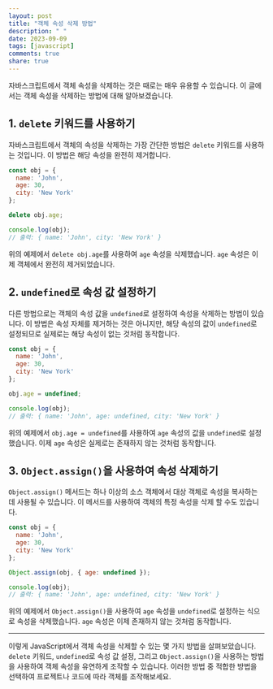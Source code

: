 ```yaml
---
layout: post
title: "객체 속성 삭제 방법"
description: " "
date: 2023-09-09
tags: [javascript]
comments: true
share: true
---
```


자바스크립트에서 객체 속성을 삭제하는 것은 때로는 매우 유용할 수 있습니다. 이 글에서는 객체 속성을 삭제하는 방법에 대해 알아보겠습니다.

## 1. `delete` 키워드를 사용하기

자바스크립트에서 객체의 속성을 삭제하는 가장 간단한 방법은 `delete` 키워드를 사용하는 것입니다. 이 방법은 해당 속성을 완전히 제거합니다.

```javascript
const obj = {
  name: 'John',
  age: 30,
  city: 'New York'
};

delete obj.age;

console.log(obj);
// 출력: { name: 'John', city: 'New York' }
```

위의 예제에서 `delete obj.age`를 사용하여 `age` 속성을 삭제했습니다. `age` 속성은 이제 객체에서 완전히 제거되었습니다.

## 2. `undefined`로 속성 값 설정하기

다른 방법으로는 객체의 속성 값을 `undefined`로 설정하여 속성을 삭제하는 방법이 있습니다. 이 방법은 속성 자체를 제거하는 것은 아니지만, 해당 속성의 값이 `undefined`로 설정되므로 실제로는 해당 속성이 없는 것처럼 동작합니다.

```javascript
const obj = {
  name: 'John',
  age: 30,
  city: 'New York'
};

obj.age = undefined;

console.log(obj);
// 출력: { name: 'John', age: undefined, city: 'New York' }
```

위의 예제에서 `obj.age = undefined`를 사용하여 `age` 속성의 값을 `undefined`로 설정했습니다. 이제 `age` 속성은 실제로는 존재하지 않는 것처럼 동작합니다.

## 3. `Object.assign()`을 사용하여 속성 삭제하기

`Object.assign()` 메서드는 하나 이상의 소스 객체에서 대상 객체로 속성을 복사하는 데 사용될 수 있습니다. 이 메서드를 사용하여 객체의 특정 속성을 삭제 할 수도 있습니다.

```javascript
const obj = {
  name: 'John',
  age: 30,
  city: 'New York'
};

Object.assign(obj, { age: undefined });

console.log(obj);
// 출력: { name: 'John', age: undefined, city: 'New York' }
```

위의 예제에서 `Object.assign()`을 사용하여 `age` 속성을 `undefined`로 설정하는 식으로 속성을 삭제했습니다. `age` 속성은 이제 존재하지 않는 것처럼 동작합니다.

---

이렇게 JavaScript에서 객체 속성을 삭제할 수 있는 몇 가지 방법을 살펴보았습니다. `delete` 키워드, `undefined`로 속성 값 설정, 그리고 `Object.assign()`을 사용하는 방법을 사용하여 객체 속성을 유연하게 조작할 수 있습니다. 이러한 방법 중 적합한 방법을 선택하여 프로젝트나 코드에 따라 객체를 조작해보세요.